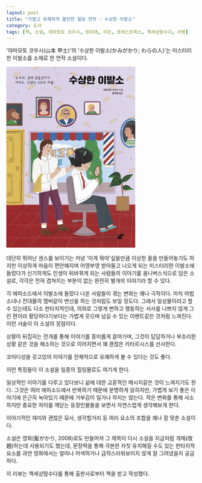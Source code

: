 ```yaml
---
layout: post
title: "가볍고 유쾌하게 볼만한 힐링 연작 - 수상한 이발소"
category: 도서
tags: [책, 소설, 야마모토 코우시, 정미애, 리프, 포레스트북스, 책세상맘수다, 서평]
---
```


'야마모토 코우시(山本 甲士)'의
'수상한 이발소(かみがかり; わらの人)'는
미스터리한 이발소를 소재로 한 연작 소설이다.

![표지](/images/book/kamigakari-book-h480.jpg)

대단히 뛰어난 센스를 보이기는 커녕
'이게 뭐야'싶을만큼 이상한 꼴을 만들어놓기도 하지만
이상하게 마음이 편안해지며 어영부영 받아들고 나오게 되는
미스터리한 이발소에 들렀다가
신기하게도 인생이 뒤바뀌게 되는 사람들의 이야기를 옴니버스식으로 담은 소설로,
각각은 전혀 겹쳐지는 부분이 없는 완전히 별개의 이야기라 할 수 있다.

각 에피소드에서 이발소에 들렀다 나온 사람들이 겪는 변화는 꽤나 극적이다.
마치 마법소녀나 전대물의 멤버같이 변신을 하는 것처럼도 보일 정도다.
그래서 일상물이라고 할 수 있는데도 다소 판타지적인데,
의외로 그렇게 변하고 행동하는 서사를 나쁘지 않게 그린 편이라
황당하다기보다는 가볍게 웃으며 넘길 수 있는 이벤트같은 것처럼 느껴진다.
이런 서술이 이 소설의 장점이다.

상황이 뒤집히는 전개를 통해 이야기를 흥미롭게 끌어가며,
그것이 답답하거나 부조리한 상황 같은 것을 해소하는 것으로 이어지면서
꽤 괜찮은 카타르시스를 선사한다.

코미디성을 갖고있어 이야기를 전체적으로 유쾌하게 볼 수 있다는 것도 좋다.

이런 특징들이 이 소설을 일종의 힐링물로도 여기게 한다.

일상적인 이야기를 다루고 있다보니
삶에 대한 교훈적인 메시지같은 것이 느껴지기도 한다.
그것은 여러 에피소드에서 반복하기 때문에 분명하게 읽히지만,
가볍게 보기 좋은 이야기에 은근히 녹아있기 때문에 거부감이 일거나 하지는 않는다.
작은 변화를 통해 사소하지만 중요한 차이를 깨닫는 등장인물들을 보면서
자연스럽게 생각해보게 한다.

이야기적인 재미와 괜찮은 묘사, 생각할거리 등
여러 요소의 조합을 꽤나 잘 맞춘 소설이다.

소설은 영화(髪がかり, 2008)로도 만들어져
그 제목이 다시 소설을 지금처럼 개제(改題)하는데 사용되기도 했는데,
문장력을 통해 극본한 자칫 유치해질 수도 있는 판타지적 요소를
과연 영화에서는 얼마나 어색하거나 급작스러워보이지 않게 잘 그려냈을지 궁금하다.



<div class="im im-info">
이 리뷰는 책세상맘수다를 통해 출판사로부터 책을 받고 작성했다.
</div>
